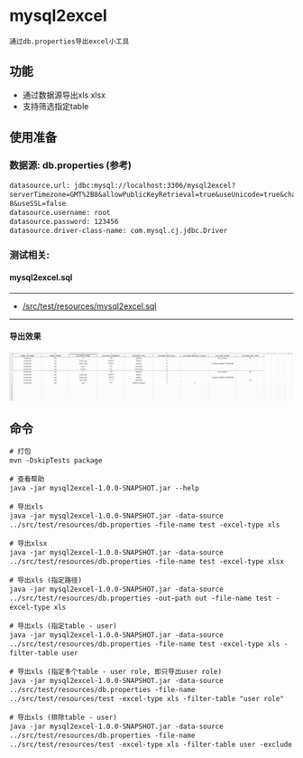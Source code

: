# mysql2excel

    通过db.properties导出excel小工具
    
## 功能

+ 通过数据源导出xls xlsx
+ 支持筛选指定table
    

## 使用准备

### 数据源:  db.properties (参考)
    datasource.url: jdbc:mysql://localhost:3306/mysql2excel?serverTimezone=GMT%2B8&allowPublicKeyRetrieval=true&useUnicode=true&characterEncoding=UTF-8&useSSL=false
    datasource.username: root
    datasource.password: 123456
    datasource.driver-class-name: com.mysql.cj.jdbc.Driver
      
### 测试相关:

#### mysql2excel.sql

---
   + [/src/test/resources/mysql2excel.sql](src/test/resources/mysql2excel.sql)
---

#### 导出效果

![effect](src/test/resources/effect.png)

## 命令

```
# 打包
mvn -DskipTests package

# 查看帮助
java -jar mysql2excel-1.0.0-SNAPSHOT.jar --help

# 导出xls
java -jar mysql2excel-1.0.0-SNAPSHOT.jar -data-source ../src/test/resources/db.properties -file-name test -excel-type xls

# 导出xlsx
java -jar mysql2excel-1.0.0-SNAPSHOT.jar -data-source ../src/test/resources/db.properties -file-name test -excel-type xlsx

# 导出xls (指定路径)
java -jar mysql2excel-1.0.0-SNAPSHOT.jar -data-source ../src/test/resources/db.properties -out-path out -file-name test -excel-type xls 

# 导出xls (指定table - user) 
java -jar mysql2excel-1.0.0-SNAPSHOT.jar -data-source ../src/test/resources/db.properties -file-name test -excel-type xls -filter-table user 

# 导出xls (指定多个table - user role, 即只导出user role) 
java -jar mysql2excel-1.0.0-SNAPSHOT.jar -data-source ../src/test/resources/db.properties -file-name ../src/test/resources/test -excel-type xls -filter-table "user role" 

# 导出xls (排除table - user) 
java -jar mysql2excel-1.0.0-SNAPSHOT.jar -data-source ../src/test/resources/db.properties -file-name ../src/test/resources/test -excel-type xls -filter-table user -exclude 
```

